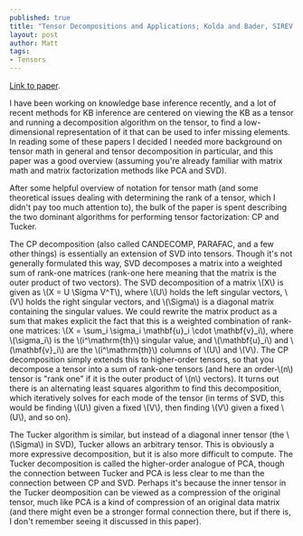 ```yaml
---
published: true
title: "Tensor Decompositions and Applications; Kolda and Bader, SIREV 2009"
layout: post
author: Matt
tags:
- Tensors
---
```


[Link to paper](http://www.sandia.gov/~tgkolda/pubs/pubfiles/TensorReview.pdf).

I have been working on knowledge base inference recently, and a lot of recent methods for KB
inference are centered on viewing the KB as a tensor and running a decomposition algorithm on the
tensor, to find a low-dimensional representation of it that can be used to infer missing elements.
In reading some of these papers I decided I needed more background on tensor math in general and
tensor decomposition in particular, and this paper was a good overview (assuming you're already
familiar with matrix math and matrix factorization methods like PCA and SVD).

After some helpful overview of notation for tensor math (and some theoretical issues dealing with
determining the rank of a tensor, which I didn't pay too much attention to), the bulk of the paper
is spent describing the two dominant algorithms for performing tensor factorization: CP and Tucker.

The CP decomposition (also called CANDECOMP, PARAFAC, and a few other things) is essentially an
extension of SVD into tensors.  Though it's not generally formulated this way, SVD decomposes a
matrix into a weighted sum of rank-one matrices (rank-one here meaning that the matrix is the outer
product of two vectors).  The SVD decomposition of a matrix \\(X\\) is given as \\(X = U \Sigma
V^T\\), where \\(U\\) holds the left singular vectors, \\(V\\) holds the right singular vectors,
and \\(\Sigma\\) is a diagonal matrix containing the singular values.  We could rewrite the matrix
product as a sum that makes explicit the fact that this is a weighted combination of rank-one
matrices: \\(X = \sum\_i \sigma\_i \mathbf{u}\_i \cdot \mathbf{v}\_i\\), where \\(\sigma\_i\\) is
the \\(i^\mathrm{th}\\) singular value, and \\(\mathbf{u}\_i\\) and \\(\mathbf{v}\_i\\) are the
\\(i^\mathrm{th}\\) columns of \\(U\\) and \\(V\\).  The CP decomposition simply extends this to
higher-order tensors, so that you decompose a tensor into a sum of rank-one tensors (and here an
order-\\(n\\) tensor is "rank one" if it is the outer product of \\(n\\) vectors).  It turns out
there is an alternating least squares algorithm to find this decomposition, which iteratively
solves for each mode of the tensor (in terms of SVD, this would be finding \\(U\\) given a fixed
\\(V\\), then finding \\(V\\) given a fixed \\(U\\), and so on).

The Tucker algorithm is similar, but instead of a diagonal inner tensor (the \\(\Sigma\\) in SVD),
Tucker allows an arbitrary tensor.  This is obviously a more expressive decomposition, but it is
also more difficult to compute.  The Tucker decomposition is called the higher-order analogue of
PCA, though the connection between Tucker and PCA is less clear to me than the connection between
CP and SVD.  Perhaps it's because the inner tensor in the Tucker deomposition can be viewed as a
compression of the original tensor, much like PCA is a kind of compression of an original data
matrix (and there might even be a stronger formal connection there, but if there is, I don't
remember seeing it discussed in this paper).
